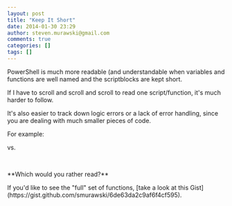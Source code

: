 ```yaml
---
layout: post
title: "Keep It Short"
date: 2014-01-30 23:29
author: steven.murawski@gmail.com
comments: true
categories: []
tags: []
---
```



PowerShell is much more readable (and understandable when variables and functions are well named and the scriptblocks are kept short. &nbsp;
<p id="yui_3_10_1_1_1391784710853_26979">If I have to scroll and scroll and scroll to read one script/function, it's much harder to follow. &nbsp;
<p id="yui_3_10_1_1_1391784710853_26980">It's also easier to track down logic errors or a lack of error handling, since you are dealing with much smaller pieces of code.
<p id="yui_3_10_1_1_1391784710853_26981">For example:

 
   <script src="https://gist.github.com/smurawski/d8df458c13f7db87e4e8.js"></script>
 


<br>
<p id="yui_3_10_1_1_1391784710853_28628">vs.

 
   <script src="https://gist.github.com/smurawski/c7e72c71d60826cd7b29.js"></script>
 
<p id="yui_3_10_1_1_1391784710853_28629"><br>
<p id="yui_3_10_1_1_1391784710853_28630">**Which would you rather read?**
<p id="yui_3_10_1_1_1391784710853_28631">If you'd like to see the "full" set of functions, [take a look at this Gist](https://gist.github.com/smurawski/6de63da2c9af6f4cf595).

